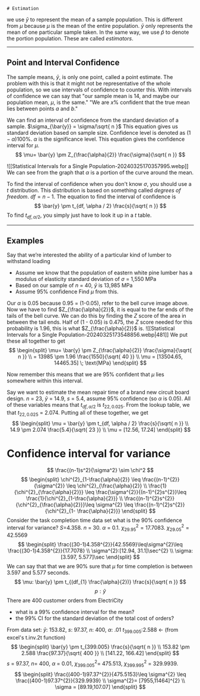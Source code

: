 	# Estimation
we use $\bar{y}$ to represent the mean of a sample population. This is different from $\mu$ because $\mu$ is the mean of the entire population. $\bar{y}$ only represents the mean of one particular sample taken. 
In the same way, we use $\hat{p}$ to denote the portion population. These are called *estimators*.
***
## Point and Interval Confidence
The sample means, $\bar{y}$, is only one point, called a point estimate. The problem with this is that it might not be representative of the whole population, so we use intervals of confidence to counter this.
With intervals of confidence we can say that "our sample mean is 14, and maybe our population mean, $\mu$, is the same." "We are $x\%$ confident that the true mean lies between points $a$ and $b$."

We can find an interval of confidence from the standard deviation of a sample. 
$\sigma_{\bar{y}} = \sigma/\sqrt{ n }$ 
This equation gives us standard deviation based on sample size. 
Confidence level is denoted as $(1-\alpha)100\%$. $\alpha$ is the significance level. This equation gives the confidence interval for $\mu$.
$$
\mu= \bar{y} \pm Z_{\frac{\alpha}{2}} \frac{\sigma}{\sqrt{ n }}
$$

![[Statistical Intervals for a Single Population-20240325170357995.webp]] We can see from the graph that $\alpha$ is a portion of the curve around the mean. 

To find the interval of confidence when you don't know $\sigma$, you should use a $t$ distribution. This distribution is based on something called *degrees of freedom*. $df = n-1$. The equation to find the interval of confidence is 
$$
\bar{y} \pm t_{df, \alpha / 2} \frac{s}{\sqrt{ n }}
$$
To find $t_{df, \alpha / 2}$, you simply just have to look it up in a $t$ table.
***
## Examples
Say that we’re interested the ability of a particular kind of lumber to withstand loading 
- Assume we know that the population of eastern white pine lumber has a modulus of elasticity standard deviation of $\sigma$ = 1,550 MPa
-  Based on our sample of $n$ = 40, $\bar{y}$ is 13,985 MPa  
- Assume 95% confidence
Find $\mu$ from this.

Our $\alpha$ is 0.05 because 0.95 = (1-0.05), refer to the bell curve image above. Now we have to find $Z_{\frac{\alpha}{2}}$, it is equal to the far ends of the tails of the bell curve. We can do this by finding the $Z$ score of the area in between the tail ends. Half of (1 - 0.05) is 0.475, the $Z$ score needed for this probability is 1.96, this is what $Z_{\frac{\alpha}{2}}$ is. ![[Statistical Intervals for a Single Population-20240325173548856.webp|481]]
We put these all together to get 
$$
\begin{split}
\mu= \bar{y} \pm Z_{\frac{\alpha}{2}} \frac{\sigma}{\sqrt{ n }} \\
= 13985 \pm 1.96 \frac{1550}{\sqrt{ 40 }} \\
\mu = [13504.65, 14465.35] \; \text{MPa}
\end{split}
$$

Now remember this means that we are 95% confident that $\mu$ lies somewhere within this interval.

Say we want to estimate the mean repair time of a brand new circuit board design. 
$n$ = 23, $\bar{y}$ = 14.9, $s$ = 5.4, assume 95% confidence (so $\alpha$ is 0.05). All of these variables means that $t_{df, \alpha / 2}$ is $t_{22,0.025}$. From the lookup table, we that $t_{22,0.025}$ = 2.074. Putting all of these together, we get $$
\begin{split}
\mu = \bar{y} \pm t_{df, \alpha / 2} \frac{s}{\sqrt{ n }} \\
14.9 \pm 2.074 \frac{5.4}{\sqrt{ 23 }} \\
\mu = [12.56, 17.24]
\end{split}
$$
# Confidence interval for variance
$$
\frac{(n-1)s^2}{\sigma^2} \sim \chi^2
$$
$$
\begin{split}
\chi^{2}_{1-\frac{\alpha}{2}} \leq \frac{(n-1)^{2}}{\sigma^{2}} \leq \chi^{2}_{\frac{\alpha}{2}} \\
\frac{1}{\chi^{2}_{\frac{\alpha}{2}}} \leq \frac{\sigma^{2}}{(n-1)^{2}s^{2}}\leq \frac{1}{\chi^{2}_{1-\frac{\alpha}{2}}} \\
\frac{(n-1)^{2}s^{2}}{\chi^{2}_{\frac{\alpha}{2}}}\leq \sigma^{2} \leq \frac{(n-1)^{2}s^{2}}{\chi^{2}_{1- \frac{\alpha}{2}}}
\end{split}
$$
Consider the task completion time data set
what is the 90% confidence interval for variance?
$S$=4.358. $n$ = 30. $\alpha$ = 0.1. $\chi^{2}_{29.95} = 17.7083$. $\chi^{2}_{29.05} = 42.5569$
$$
\begin{split}
\frac{(30-1)4.358^{2}}{42.5569}\leq\sigma^{2}\leq \frac{(30-1)4.358^{2}}{17.7078} \\
\sigma^{2}:[12.94, 31.1]\sec^{2} \\
\sigma:[3.597, 5.577]\sec
\end{split}
$$
We can say that that we are 90% sure that $\mu$ for time completion is between 3.597 and 5.577 seconds.
$$
\mu: \bar{y} \pm t_{(df_{1} \frac{\alpha}{2})} \frac{s}{\sqrt{ n }}
$$
$$
p: \hat{y} 
$$
There are 400 customer orders from ElectriCity
 - what is a 99% confidence interval for the mean?
 - the 99% CI for the standard deviation of the total cost of orders? 
 
From data set: $\bar{y}$: 153.82, $s$: 97.37, $n$: 400, $\alpha$: .01 $t_{399.005}$:2.588 $\leftarrow$ (from excel's t.inv.2t function)
$$
\begin{split}
\bar{y} \pm t_{399.005} \frac{s}{\sqrt{ n }} \\
153.82 \pm 2.588 \frac{97.37}{\sqrt{ 400 }} \\
[141.22, 166.42]
\end{split}
$$
$s$ = 97.37, $n$= 400, $\alpha$ = 0.01, $\chi^{2}_{399.005}$= 475.513, $\chi^{2}_{399.995}$ = 329.9939.
$$
\begin{split}
\frac{(400-1)97.37^{2}}{475.5153}\leq \sigma^{2} \leq \frac{(400-1)97.37^{2}}{329.9939} \\
\sigma^{2}= [7955,11464]^{2} \\
\sigma = [89.19,107.07]
\end{split}
$$
